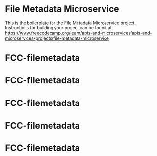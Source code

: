 # File Metadata Microservice

This is the boilerplate for the File Metadata Microservice project. Instructions for building your project can be found at https://www.freecodecamp.org/learn/apis-and-microservices/apis-and-microservices-projects/file-metadata-microservice
# FCC-filemetadata
# FCC-filemetadata
# FCC-filemetadata
# FCC-filemetadata
# FCC-filemetadata
